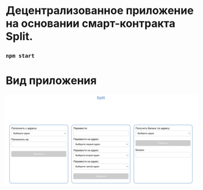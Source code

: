 # Децентрализованное приложение на основании смарт-контракта Split.

### `npm start`

#  Вид приложения
 <img alt="Скриншот приложения" src="./media/screenshot.jpg"/>
